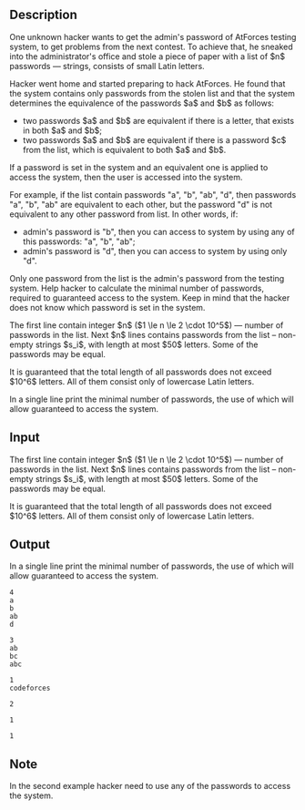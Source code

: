 ## Description

<div><p>One unknown hacker wants to get the admin's password of AtForces testing system, to get problems from the next contest. To achieve that, he sneaked into the administrator's office and stole a piece of paper with a list of $n$ passwords — strings, consists of small Latin letters.</p><p>Hacker went home and started preparing to hack AtForces. He found that the system contains only passwords from the stolen list and that the system determines the equivalence of the passwords $a$ and $b$ as follows:</p><ul> <li> two passwords $a$ and $b$ are equivalent if there is a letter, that exists in both $a$ and $b$; </li><li> two passwords $a$ and $b$ are equivalent if there is a password $c$ from the list, which is equivalent to both $a$ and $b$. </li></ul><p>If a password is set in the system and an equivalent one is applied to access the system, then the user is accessed into the system.</p><p>For example, if the list contain passwords "a", "b", "ab", "d", then passwords "a", "b", "ab" are equivalent to each other, but the password "d" is not equivalent to any other password from list. In other words, if:</p><ul> <li> admin's password is "b", then you can access to system by using any of this passwords: "a", "b", "ab"; </li><li> admin's password is "d", then you can access to system by using only "d". </li></ul><p><span class="tex-font-style-bf">Only one</span> password from the list is the admin's password from the testing system. Help hacker to calculate the minimal number of passwords, required to <span class="tex-font-style-bf">guaranteed</span> access to the system. Keep in mind that the hacker does not know which password is set in the system.</p></div><div class="input-specification"><p>The first line contain integer $n$ ($1 \le n \le 2 \cdot 10^5$) — number of passwords in the list. Next $n$ lines contains passwords from the list – non-empty strings $s_i$, with length at most $50$ letters. Some of the passwords may be equal.</p><p>It is guaranteed that the total length of all passwords does not exceed $10^6$ letters. All of them consist only of lowercase Latin letters.</p></div><div class="output-specification"><p>In a single line print the minimal number of passwords, the use of which will allow <span class="tex-font-style-bf">guaranteed</span> to access the system.</p></div>

## Input

<p>The first line contain integer $n$ ($1 \le n \le 2 \cdot 10^5$) — number of passwords in the list. Next $n$ lines contains passwords from the list – non-empty strings $s_i$, with length at most $50$ letters. Some of the passwords may be equal.</p><p>It is guaranteed that the total length of all passwords does not exceed $10^6$ letters. All of them consist only of lowercase Latin letters.</p>

## Output

<p>In a single line print the minimal number of passwords, the use of which will allow <span class="tex-font-style-bf">guaranteed</span> to access the system.</p>





```input1
4
a
b
ab
d
```




```input2
3
ab
bc
abc
```




```input3
1
codeforces
```




```output1
2
```




```output2
1
```




```output3
1
```



## Note

<p>In the second example hacker need to use any of the passwords to access the system.</p>
